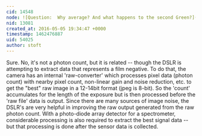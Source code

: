 ```yaml
---
cid: 14548
node: ![Question:  Why average? And what happens to the second Green?](../notes/viechdokter/05-05-2016/question-why-average-and-what-happens-to-the-second-green)
nid: 13081
created_at: 2016-05-05 19:34:47 +0000
timestamp: 1462476887
uid: 54025
author: stoft
---
```


Sure. No, it's not a photon count, but it is related -- though the DSLR is attempting to extract data that represents a film negative. To do that, the camera has an internal 'raw-converter' which processes pixel data (photon count) with nearby pixel count, non-linear gain and noise reduction, etc. to get the "best" raw image in a 12-14bit format (jpeg is 8-bit). So the 'count' accumulates for the length of the exposure but is then processed before the 'raw file' data is output. Since there are many sources of image noise, the DSLR's are very helpful in improving the raw output generated from the raw photon count. With a photo-diode array detector for a spectrometer, considerable processing is also required to extract the best signal data -- but that processing is done after the sensor data is collected.